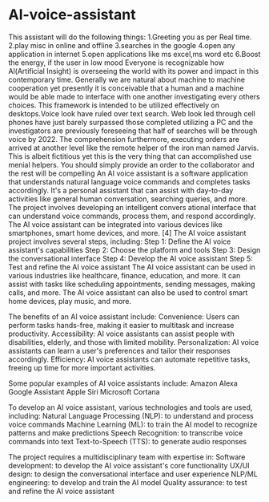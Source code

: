 # AI-voice-assistant
This assistant will do the following things: 1.Greeting you as per Real time. 2.play misc in online and offline 3.searches in the google 4.open any application in internet 5.open applications like ms excel,ms word etc 6.Boost the energy, if the user in low mood Everyone is recognizable how Al(Artificial Insight) is overseeing the world with its power and impact in this contemporary time. Generally we are natural about machine to machine cooperation yet presently it is conceivable that a human and a machine would be able made to interface with one another investigating every others choices. This framework is intended to be utilized effectively on desktops.Voice look have ruled over text search. Web look led through cell phones have just barely surpassed those completed utilizing a PC and the investigators are previously foreseeing that half of searches will be through voice by 2022. The comprehension furthermore, executing orders are arrived at another level like the remote helper of the iron man named Jarvis. This is albeit fictitious yet this is the very thing that can accomplished use menial helpers. You should simply provide an order to the collaborator and the rest will be compelling An AI voice assistant is a software application that understands natural language voice commands and completes tasks accordingly. It's a personal assistant that can assist with day-to-day activities like general human conversation, searching queries, and more. The project involves developing an intelligent convers ational interface that can understand voice commands, process them, and respond accordingly. The AI voice assistant can be integrated into various devices like smartphones, smart home devices, and more. [4] The AI voice assistant project involves several steps, including: 
Step 1: Define the AI voice assistant's capabilities 
Step 2: Choose the platform and tools 
Step 3: Design the conversational interface 
Step 4: Develop the AI voice assistant 
Step 5: Test and refine the AI voice assistant The AI voice assistant can be used in various industries like healthcare, finance, education, and more. It can assist with tasks like scheduling appointments, sending messages, making calls, and more. The AI voice assistant can also be used to control smart home devices, play music, and more.

The benefits of an AI voice assistant include: Convenience: Users can perform tasks hands-free, making it easier to multitask and increase productivity. Accessibility: AI voice assistants can assist people with disabilities, elderly, and those with limited mobility. Personalization: AI voice assistants can learn a user's preferences and tailor their responses accordingly. Efficiency: AI voice assistants can automate repetitive tasks, freeing up time for more important activities.

Some popular examples of AI voice assistants include: Amazon Alexa Google Assistant Apple Siri Microsoft Cortana

To develop an AI voice assistant, various technologies and tools are used, including: Natural Language Processing (NLP): to understand and process voice commands Machine Learning (ML): to train the AI model to recognize patterns and make predictions Speech Recognition: to transcribe voice commands into text Text-to-Speech (TTS): to generate audio responses

The project requires a multidisciplinary team with expertise in: Software development: to develop the AI voice assistant's core functionality UX/UI design: to design the conversational interface and user experience NLP/ML engineering: to develop and train the AI model Quality assurance: to test and refine the AI voice assistant
